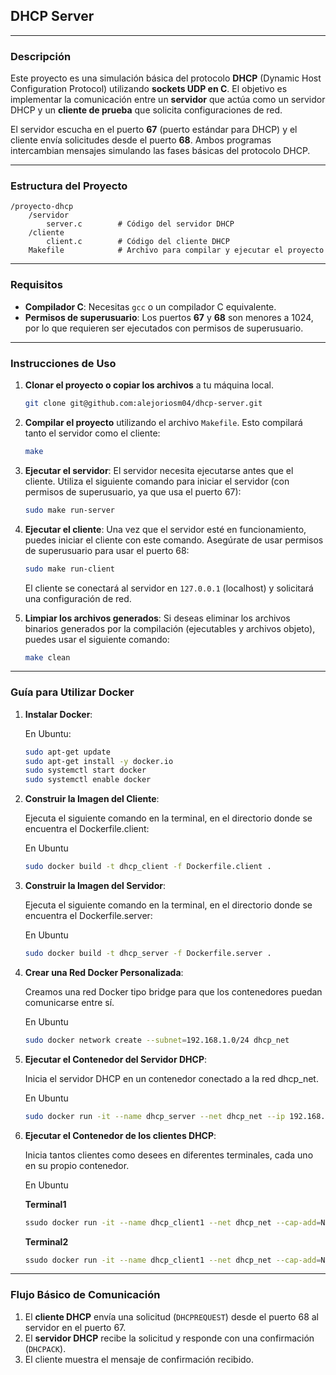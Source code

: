 ## DHCP Server

---

### Descripción

Este proyecto es una simulación básica del protocolo **DHCP** (Dynamic Host Configuration Protocol) utilizando **sockets UDP en C**. El objetivo es implementar la comunicación entre un **servidor** que actúa como un servidor DHCP y un **cliente de prueba** que solicita configuraciones de red.

El servidor escucha en el puerto **67** (puerto estándar para DHCP) y el cliente envía solicitudes desde el puerto **68**. Ambos programas intercambian mensajes simulando las fases básicas del protocolo DHCP.

---

### Estructura del Proyecto

```
/proyecto-dhcp
    /servidor
        server.c        # Código del servidor DHCP
    /cliente
        client.c        # Código del cliente DHCP
    Makefile            # Archivo para compilar y ejecutar el proyecto
```

---

### Requisitos

- **Compilador C**: Necesitas `gcc` o un compilador C equivalente.
- **Permisos de superusuario**: Los puertos **67** y **68** son menores a 1024, por lo que requieren ser ejecutados con permisos de superusuario.

---

### Instrucciones de Uso

1. **Clonar el proyecto o copiar los archivos** a tu máquina local.

    ```bash
    git clone git@github.com:alejoriosm04/dhcp-server.git
    ```

2. **Compilar el proyecto** utilizando el archivo `Makefile`. Esto compilará tanto el servidor como el cliente:

    ```bash
    make
    ```

3. **Ejecutar el servidor**:
   El servidor necesita ejecutarse antes que el cliente. Utiliza el siguiente comando para iniciar el servidor (con permisos de superusuario, ya que usa el puerto 67):

    ```bash
    sudo make run-server
    ```

4. **Ejecutar el cliente**:
   Una vez que el servidor esté en funcionamiento, puedes iniciar el cliente con este comando. Asegúrate de usar permisos de superusuario para usar el puerto 68:

    ```bash
    sudo make run-client
    ```

   El cliente se conectará al servidor en `127.0.0.1` (localhost) y solicitará una configuración de red.

5. **Limpiar los archivos generados**:
   Si deseas eliminar los archivos binarios generados por la compilación (ejecutables y archivos objeto), puedes usar el siguiente comando:

    ```bash
    make clean
    ```

---
### Guía para Utilizar Docker
1. **Instalar Docker**:

    En Ubuntu:
    ```bash
    sudo apt-get update
    sudo apt-get install -y docker.io
    sudo systemctl start docker
    sudo systemctl enable docker
    ```

2. **Construir la Imagen del Cliente**:

    Ejecuta el siguiente comando en la terminal, en el directorio donde se encuentra el Dockerfile.client:

    En Ubuntu
    ```bash
    sudo docker build -t dhcp_client -f Dockerfile.client .
    ```
3. **Construir la Imagen del Servidor**:

    Ejecuta el siguiente comando en la terminal, en el directorio donde se encuentra el Dockerfile.server:

    En Ubuntu
    ```bash
    sudo docker build -t dhcp_server -f Dockerfile.server .
    ```

4. **Crear una Red Docker Personalizada**:

    Creamos una red Docker tipo bridge para que los contenedores puedan comunicarse entre sí.

    En Ubuntu
    ```bash
    sudo docker network create --subnet=192.168.1.0/24 dhcp_net
    ```

5. **Ejecutar el Contenedor del Servidor DHCP**:

    Inicia el servidor DHCP en un contenedor conectado a la red dhcp_net.

    En Ubuntu
    ```bash
    sudo docker run -it --name dhcp_server --net dhcp_net --ip 192.168.1.2 --cap-add=NET_ADMIN dhcp_server
    ```

6. **Ejecutar el Contenedor de los clientes DHCP**:

    Inicia tantos clientes como desees en diferentes terminales, cada uno en su propio contenedor.

    En Ubuntu

    **Terminal1**
    ```bash
    ssudo docker run -it --name dhcp_client1 --net dhcp_net --cap-add=NET_ADMIN dhcp_client
    ```

    **Terminal2**
    ```bash
    ssudo docker run -it --name dhcp_client1 --net dhcp_net --cap-add=NET_ADMIN dhcp_client
    ```

---

### Flujo Básico de Comunicación

1. El **cliente DHCP** envía una solicitud (`DHCPREQUEST`) desde el puerto 68 al servidor en el puerto 67.
2. El **servidor DHCP** recibe la solicitud y responde con una confirmación (`DHCPACK`).
3. El cliente muestra el mensaje de confirmación recibido.